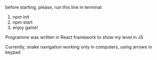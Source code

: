 before starting, please, run this line in terminal: 
1) npm init
2) npm start
3) enjoy game!

Programme was written in React framework to show my level in JS

Currently, snake navigation working only in computers, using arrows in keypad